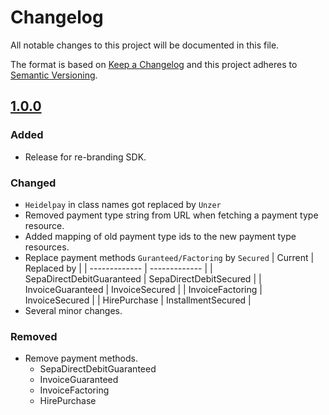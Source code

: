 # Changelog
All notable changes to this project will be documented in this file.

The format is based on [Keep a Changelog](http://keepachangelog.com/en/1.0.0/) and this project adheres to [Semantic Versioning](http://semver.org/spec/v2.0.0.html).

## [1.0.0](https://github.com/unzerdev/nodejs-sdk/compare/6e0de48882482e428500bad68c812a504104e283..develop)

### Added
* Release for re-branding SDK.

### Changed
* `Heidelpay` in class names got replaced by `Unzer`
* Removed payment type string from URL when fetching a payment type resource.
* Added mapping of old payment type ids to the new payment type resources.
* Replace payment methods `Guranteed/Factoring` by `Secured`
  | Current   | Replaced by |
  | ------------- | ------------- |
  | SepaDirectDebitGuaranteed  | SepaDirectDebitSecured  |
  | InvoiceGuaranteed  | InvoiceSecured  |
  | InvoiceFactoring  | InvoiceSecured  |
  | HirePurchase  | InstallmentSecured  |
* Several minor changes.


### Removed
* Remove payment methods.
  * SepaDirectDebitGuaranteed
  * InvoiceGuaranteed
  * InvoiceFactoring
  * HirePurchase  
